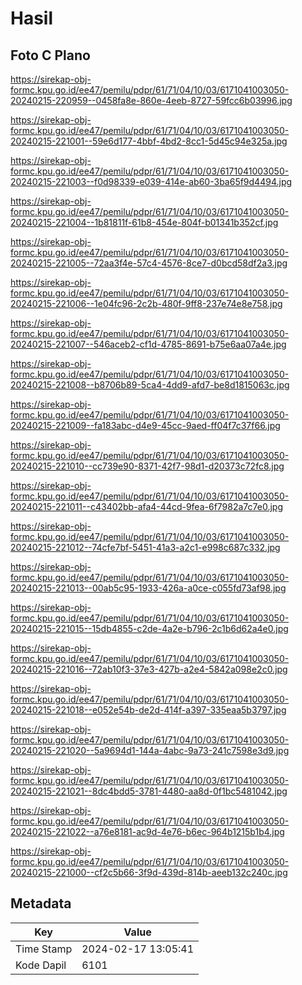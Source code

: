# Hasil

## Foto C Plano

https://sirekap-obj-formc.kpu.go.id/ee47/pemilu/pdpr/61/71/04/10/03/6171041003050-20240215-220959--0458fa8e-860e-4eeb-8727-59fcc6b03996.jpg

https://sirekap-obj-formc.kpu.go.id/ee47/pemilu/pdpr/61/71/04/10/03/6171041003050-20240215-221001--59e6d177-4bbf-4bd2-8cc1-5d45c94e325a.jpg

https://sirekap-obj-formc.kpu.go.id/ee47/pemilu/pdpr/61/71/04/10/03/6171041003050-20240215-221003--f0d98339-e039-414e-ab60-3ba65f9d4494.jpg

https://sirekap-obj-formc.kpu.go.id/ee47/pemilu/pdpr/61/71/04/10/03/6171041003050-20240215-221004--1b81811f-61b8-454e-804f-b01341b352cf.jpg

https://sirekap-obj-formc.kpu.go.id/ee47/pemilu/pdpr/61/71/04/10/03/6171041003050-20240215-221005--72aa3f4e-57c4-4576-8ce7-d0bcd58df2a3.jpg

https://sirekap-obj-formc.kpu.go.id/ee47/pemilu/pdpr/61/71/04/10/03/6171041003050-20240215-221006--1e04fc96-2c2b-480f-9ff8-237e74e8e758.jpg

https://sirekap-obj-formc.kpu.go.id/ee47/pemilu/pdpr/61/71/04/10/03/6171041003050-20240215-221007--546aceb2-cf1d-4785-8691-b75e6aa07a4e.jpg

https://sirekap-obj-formc.kpu.go.id/ee47/pemilu/pdpr/61/71/04/10/03/6171041003050-20240215-221008--b8706b89-5ca4-4dd9-afd7-be8d1815063c.jpg

https://sirekap-obj-formc.kpu.go.id/ee47/pemilu/pdpr/61/71/04/10/03/6171041003050-20240215-221009--fa183abc-d4e9-45cc-9aed-ff04f7c37f66.jpg

https://sirekap-obj-formc.kpu.go.id/ee47/pemilu/pdpr/61/71/04/10/03/6171041003050-20240215-221010--cc739e90-8371-42f7-98d1-d20373c72fc8.jpg

https://sirekap-obj-formc.kpu.go.id/ee47/pemilu/pdpr/61/71/04/10/03/6171041003050-20240215-221011--c43402bb-afa4-44cd-9fea-6f7982a7c7e0.jpg

https://sirekap-obj-formc.kpu.go.id/ee47/pemilu/pdpr/61/71/04/10/03/6171041003050-20240215-221012--74cfe7bf-5451-41a3-a2c1-e998c687c332.jpg

https://sirekap-obj-formc.kpu.go.id/ee47/pemilu/pdpr/61/71/04/10/03/6171041003050-20240215-221013--00ab5c95-1933-426a-a0ce-c055fd73af98.jpg

https://sirekap-obj-formc.kpu.go.id/ee47/pemilu/pdpr/61/71/04/10/03/6171041003050-20240215-221015--15db4855-c2de-4a2e-b796-2c1b6d62a4e0.jpg

https://sirekap-obj-formc.kpu.go.id/ee47/pemilu/pdpr/61/71/04/10/03/6171041003050-20240215-221016--72ab10f3-37e3-427b-a2e4-5842a098e2c0.jpg

https://sirekap-obj-formc.kpu.go.id/ee47/pemilu/pdpr/61/71/04/10/03/6171041003050-20240215-221018--e052e54b-de2d-414f-a397-335eaa5b3797.jpg

https://sirekap-obj-formc.kpu.go.id/ee47/pemilu/pdpr/61/71/04/10/03/6171041003050-20240215-221020--5a9694d1-144a-4abc-9a73-241c7598e3d9.jpg

https://sirekap-obj-formc.kpu.go.id/ee47/pemilu/pdpr/61/71/04/10/03/6171041003050-20240215-221021--8dc4bdd5-3781-4480-aa8d-0f1bc5481042.jpg

https://sirekap-obj-formc.kpu.go.id/ee47/pemilu/pdpr/61/71/04/10/03/6171041003050-20240215-221022--a76e8181-ac9d-4e76-b6ec-964b1215b1b4.jpg

https://sirekap-obj-formc.kpu.go.id/ee47/pemilu/pdpr/61/71/04/10/03/6171041003050-20240215-221000--cf2c5b66-3f9d-439d-814b-aeeb132c240c.jpg


## Metadata

| Key        | Value               |
| ---------- | ------------------- |
| Time Stamp | 2024-02-17 13:05:41 |
| Kode Dapil | 6101                |



